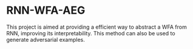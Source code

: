 # RNN-WFA-AEG
This project is aimed at providing a efficient way to abstract a WFA from RNN, improving its interpretability. This method can also be used to generate adversarial examples.
